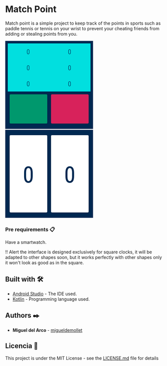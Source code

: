 # Match Point
Match point is a simple project to keep track of the points in sports such as paddle tennis or tennis on your wrist to prevent your cheating friends from adding or stealing points from you.

![Start](https://github.com/migueldemollet/Match-Point/blob/master/app/src/main/res/Img/gitImage1.png)
![tie break](https://github.com/migueldemollet/Match-Point/blob/master/app/src/main/res/Img/gitImage2.png)

### Pre requirements 📋

Have a smartwatch.

!! Alert the interface is designed exclusively for square clocks, it will be adapted to other shapes soon, but it works perfectly with other shapes only it won't look as good as in the square.

## Built with 🛠️

* [Android Studio](https://developer.android.com/) - The IDE used.
* [Kotlin](https://developer.android.com/kotlin) - Programming language used.

## Authors ✒️

* **Miguel del Arco** - [migueldemollet](https://github.com/migueldemollet)

## Licencia 📄

This project is under the MIT License - see the [LICENSE.md](LICENSE.md) file for details
